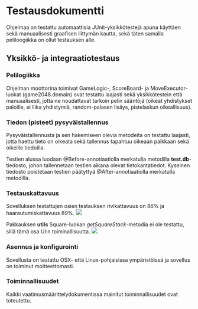 # Testausdokumentti

Ohjelmaa on testattu automaattisia JUnit-yksikkötestejä apuna käyttäen sekä manuaalisesti graafisen liittymän kautta, sekä täten samalla peliloogiikka on ollut testauksen alle.

## Yksikkö- ja integraatiotestaus

### Pelilogiikka

Ohjelman moottorina toimivat GameLogic-, ScoreBoard- ja MoveExecutor-luokat (game2048.domain) ovat testattu laajasti sekä yksikkötestein että manuaalisesti, jotta ne noudattavat tarkoin pelin sääntöjä
(oikeat yhdistykset paloille, ei liika yhdistymiä, random-palasen lisäys, pistelaskun oikeallisuus).

### Tiedon (pisteet) pysyväistallennus
Pysyväistallennusta ja sen hakemiseen olevia metodeita on testattu laajasti, jotta haettu tieto on oikeata sekä tallennus tapahtuu oikeaan paikkaan sekä oikeille tiedoilla. 

Testien alussa luodaan @Before-annotiaatiolla merkatulla metodilla **test.db**-tiedosto, johon tallennetaan testien aikana olevat tietokantatiedot. Kyseinen tiedosto poistetaan testien päätyttyä @After-annotiaatiolla merkatulla metodilla. 

### Testauskattavuus

Sovelluksen testattujen osien testauksen rivikattavuus on 86% ja haarautumiskattavuus 89%.
<img src= "https://github.com/eherra/ot-harjoitustyo/blob/main/dokumentaatio/kuvat/coveragee.png">

Pakkauksen **utils** Square-luokan _getSquareStack_-metodia ei ole testattu, sillä tämä osa UI:n toiminallisuutta.
<img src= "https://github.com/eherra/ot-harjoitustyo/blob/main/dokumentaatio/kuvat/utils.png">



### Asennus ja konfigurointi
Sovellusta on testattu OSX- että Linux-pohjaisissa ympäristöissä ja sovellus on toiminut moitteettomasti.

### Toiminnallisuudet
Kaikki vaatimusmäärittelydokumentissa mainitut toiminnallisuudet ovat toteutettu.

